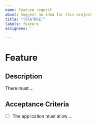 ```yaml
---
name: Feature request
about: Suggest an idea for this project
title: "[FEATURE]"
labels: feature
assignees: ''

---
```


# Feature

## Description
There must ...

## Acceptance Criteria
- [ ] The application must allow ...
